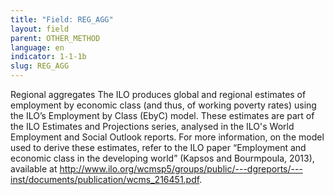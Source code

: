 ```yaml
---
title: "Field: REG_AGG"
layout: field
parent: OTHER_METHOD
language: en
indicator: 1-1-1b
slug: REG_AGG
---
```

Regional aggregates
The ILO produces global and regional estimates of employment by economic class (and thus, of working poverty rates) using the ILO’s Employment by Class (EbyC) model. These estimates are part of the ILO Estimates and Projections series, analysed in the ILO's World Employment and Social Outlook reports. For more information, on the model used to derive these estimates, refer to the ILO paper “Employment and economic class in the developing world” (Kapsos and Bourmpoula, 2013), available at http://www.ilo.org/wcmsp5/groups/public/---dgreports/---inst/documents/publication/wcms_216451.pdf.